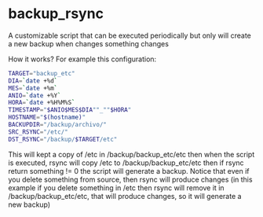 # backup_rsync
A customizable script that can be executed periodically but only will create a new backup when changes something changes

How it works?
For example this configuration:

```BASH
TARGET="backup_etc"
DIA=`date +%d`
MES=`date +%m`
ANIO=`date +%Y`
HORA=`date +%H%M%S`
TIMESTAMP="$ANIO$MES$DIA""_""$HORA"
HOSTNAME="$(hostname)"
BACKUPDIR="/backup/archivo/"
SRC_RSYNC="/etc/"
DST_RSYNC="/backup/$TARGET/etc"
```
This will kept a copy of /etc in /backup/backup_etc/etc then when the script is executed, rsync will copy /etc to /backup/backup_etc/etc then if rsync return something != 0 the script will generate a backup. Notice that even if you delete something from source, then rsync will produce changes (in this example if you delete something in /etc then rsync will remove it in /backup/backup_etc/etc, that will produce changes, so it will generate a new backup)



